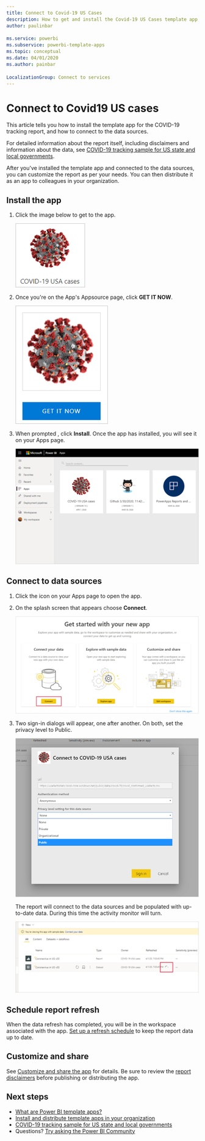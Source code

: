 ```yaml
---
title: Connect to Covid-19 US Cases
description: How to get and install the Covid-19 US Cases template app, and how to connect to data
author: paulinbar

ms.service: powerbi
ms.subservice: powerbi-template-apps
ms.topic: conceptual
ms.date: 04/01/2020
ms.author: painbar

LocalizationGroup: Connect to services
---
```

# Connect to Covid19 US cases
This article tells  you how to install the template app for the COVID-19 tracking report, and how to connect to the data sources.

For detailed information about the report itself, including disclaimers and information about the data, see [COVID-19 tracking sample for US state and local governments](create-reports/sample-covid-19-us.md).

After you've installed the template app and connected to the data sources, you can customize the report as per your needs. You can then distribute it as an app to colleagues in your organization.

## Install the app

1. Click the image below to get to the app.

   ![Covid-19 US Cases app Appsource icon](media/service-connect-to-covid-19-tracking/service-covid-19-usa-cases-app-logo.png)

1. Once you're on the App's Appsource page, click **GET IT NOW**.

    ![Covid-19 US Cases app in Appsource](media/service-connect-to-covid-19-tracking/service-covid-19-usa-cases-app-appsource-icon.png)

1. When prompted , click **Install**. Once the app has installed, you will see it on your Apps page.

   ![Covid-19 US Cases app on App page](media/service-connect-to-covid-19-tracking/service-covid-19-usa-cases-app-apps-page-icon.png)

## Connect to data sources

1. Click the icon on your Apps page to open the app.

1. On the splash screen that appears choose **Connect**.

   ![Template app splash screen](media/service-connect-to-covid-19-tracking/service-covid-19-usa-cases-app-splash-screen.png)

1. Two sign-in dialogs will appear, one after another. On both, set the privacy level to Public.

   ![Covid-19 US Cases app sign-in dialog](media/service-connect-to-covid-19-tracking/service-covid-19-usa-cases-app-signin-dialog.png)

   The report will connect to the data sources and be populated with up-to-date data. During this time the activity monitor will turn.

   ![Covid-19 US Cases app refresh in progress](media/service-connect-to-covid-19-tracking/service-covid-19-usa-cases-app-refresh-monitor.png)

## Schedule report refresh

When the data refresh has completed, you will be in the workspace associated with the app. [Set up a refresh schedule](refresh-scheduled-refresh.md) to keep the report data up to date.

## Customize and share

See [Customize and share the app](service-template-apps-install-distribute.md#customize-and-share-the-app) for details. Be sure to review the [report disclaimers](create-reports/sample-covid-19-us.md#disclaimers) before publishing or distributing the app.

## Next steps
* [What are Power BI template apps?](service-template-apps-overview.md)
* [Install and distribute template apps in your organization](service-template-apps-install-distribute.md)
* [COVID-19 tracking sample for US state and local governments](create-reports/sample-covid-19-us.md)
* Questions? [Try asking the Power BI Community](https://community.powerbi.com/)